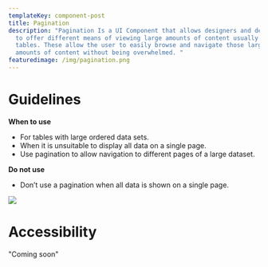 ```yaml
---
templateKey: component-post
title: Pagination
description: "Pagination Is a UI Component that allows designers and developers
  to offer different means of viewing large amounts of content usually in
  tables. These allow the user to easily browse and navigate those larger
  amounts of content without being overwhelmed. "
featuredimage: /img/pagination.png
---
```

# **Guidelines**

**When to use**

* For tables with large ordered data sets.
* When it is unsuitable to display all data on a single page.
* Use pagination to allow navigation to different pages of a large dataset.

**Do not use**

* Don’t use a pagination when all data is shown on a single page.

![](/img/pagination.png)

# **Accessibility**

"Coming soon"